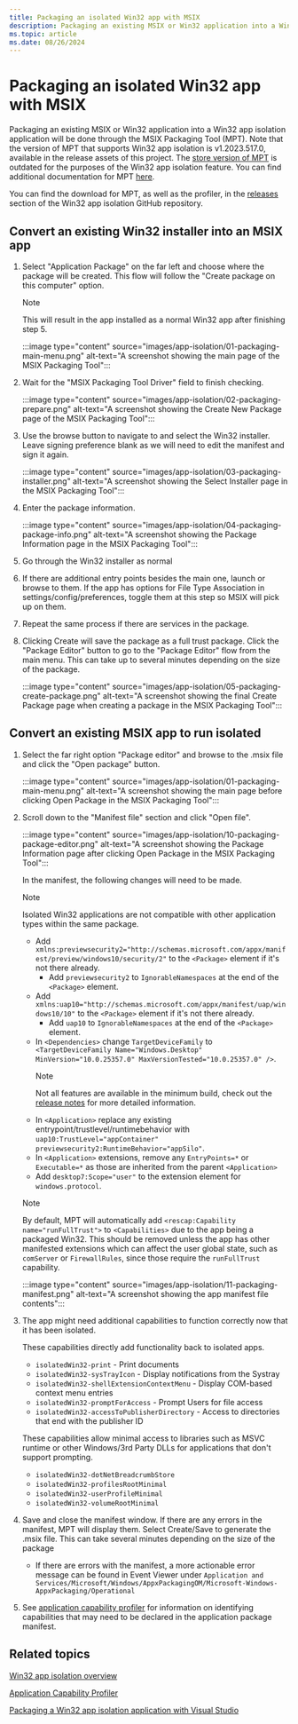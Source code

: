 ```yaml
---
title: Packaging an isolated Win32 app with MSIX
description: Packaging an existing MSIX or Win32 application into a Win32 app isolation application will be done through the MSIX Packaging Tool (MPT).
ms.topic: article
ms.date: 08/26/2024
---
```


# Packaging an isolated Win32 app with MSIX

Packaging an existing MSIX or Win32 application into a Win32 app isolation application will be done through the MSIX Packaging Tool (MPT). Note that the version of MPT that supports Win32 app isolation is v1.2023.517.0, available in the release assets of this project. The [store version of MPT](/windows/msix/packaging-tool/tool-overview) is outdated for the purposes of the Win32 app isolation feature. You can find additional documentation for MPT [here](/windows/msix/packaging-tool/tool-overview).

You can find the download for MPT, as well as the profiler, in the [releases](https://github.com/microsoft/win32-app-isolation/releases) section of the Win32 app isolation GitHub repository.

## Convert an existing Win32 installer into an MSIX app

1. Select "Application Package" on the far left and choose where the package will be created. This flow will follow the "Create package on this computer" option.

   > [!NOTE]
   > This will result in the app installed as a normal Win32 app after finishing step 5.

   :::image type="content" source="images/app-isolation/01-packaging-main-menu.png" alt-text="A screenshot showing the main page of the MSIX Packaging Tool":::

1. Wait for the "MSIX Packaging Tool Driver" field to finish checking.

   :::image type="content" source="images/app-isolation/02-packaging-prepare.png" alt-text="A screenshot showing the Create New Package page of the MSIX Packaging Tool":::

1. Use the browse button to navigate to and select the Win32 installer. Leave signing preference blank as we will need to edit the manifest and sign it again.

   :::image type="content" source="images/app-isolation/03-packaging-installer.png" alt-text="A screenshot showing the Select Installer page in the MSIX Packaging Tool":::

1. Enter the package information.

   :::image type="content" source="images/app-isolation/04-packaging-package-info.png" alt-text="A screenshot showing the Package Information page in the MSIX Packaging Tool":::

1. Go through the Win32 installer as normal

1. If there are additional entry points besides the main one, launch or browse to them. If the app has options for File Type Association in settings/config/preferences, toggle them at this step so MSIX will pick up on them.

1. Repeat the same process if there are services in the package.

1. Clicking Create will save the package as a full trust package. Click the "Package Editor" button to go to the "Package Editor" flow from the main menu. This can take up to several minutes depending on the size of the package.

   :::image type="content" source="images/app-isolation/05-packaging-create-package.png" alt-text="A screenshot showing the final Create Package page when creating a package in the MSIX Packaging Tool":::

## Convert an existing MSIX app to run isolated

1. Select the far right option "Package editor" and browse to the .msix file and click the "Open package" button.

   :::image type="content" source="images/app-isolation/01-packaging-main-menu.png" alt-text="A screenshot showing the main page before clicking Open Package in the MSIX Packaging Tool":::

1. Scroll down to the "Manifest file" section and click "Open file".

   :::image type="content" source="images/app-isolation/10-packaging-package-editor.png" alt-text="A screenshot showing the Package Information page after clicking Open Package in the MSIX Packaging Tool":::

   In the manifest, the following changes will need to be made.

   > [!NOTE]
   > Isolated Win32 applications are not compatible with other application types within the same package.

   - Add `xmlns:previewsecurity2="http://schemas.microsoft.com/appx/manifest/preview/windows10/security/2"` to the `<Package>` element if it's not there already.
     - Add `previewsecurity2` to `IgnorableNamespaces` at the end of the `<Package>` element.
   - Add `xmlns:uap10="http://schemas.microsoft.com/appx/manifest/uap/windows10/10"` to the `<Package>` element if it's not there already.
     - Add `uap10` to `IgnorableNamespaces` at the end of the `<Package>` element.
   - In `<Dependencies>` change `TargetDeviceFamily` to `<TargetDeviceFamily Name="Windows.Desktop" MinVersion="10.0.25357.0" MaxVersionTested="10.0.25357.0" />`.
     > [!NOTE]
     > Not all features are available in the minimum build, check out the [release notes](https://github.com/microsoft/win32-app-isolation/blob/main/relnotes/windows-release-notes.md) for more detailed information.
   - In `<Application>` replace any existing entrypoint/trustlevel/runtimebehavior with `uap10:TrustLevel="appContainer" previewsecurity2:RuntimeBehavior="appSilo"`.
   - In `<Application>` extensions, remove any `EntryPoints=*` or `Executable=*` as those are inherited from the parent `<Application>`
   - Add `desktop7:Scope="user"` to the extension element for `windows.protocol`.

   > [!NOTE]
   > By default, MPT will automatically add `<rescap:Capability name="runFullTrust">` to `<Capabilities>` due to the app being a packaged Win32. This should be removed unless the app has other manifested extensions which can affect the user global state, such as `comServer` or `FirewallRules`, since those require the `runFullTrust` capability.

   :::image type="content" source="images/app-isolation/11-packaging-manifest.png" alt-text="A screenshot showing the app manifest file contents":::

1. The app might need additional capabilities to function correctly now that it has been isolated.

   These capabilities directly add functionality back to isolated apps.

   - `isolatedWin32-print` - Print documents
   - `isolatedWin32-sysTrayIcon` - Display notifications from the Systray
   - `isolatedWin32-shellExtensionContextMenu` - Display COM-based context menu entries
   - `isolatedWin32-promptForAccess` - Prompt Users for file access
   - `isolatedWin32-accessToPublisherDirectory` - Access to directories that end with the publisher ID

   These capabilities allow minimal access to libraries such as MSVC runtime or other Windows/3rd Party DLLs for applications that don't support prompting.

   - `isolatedWin32-dotNetBreadcrumbStore`
   - `isolatedWin32-profilesRootMinimal`
   - `isolatedWin32-userProfileMinimal`
   - `isolatedWin32-volumeRootMinimal`

1. Save and close the manifest window. If there are any errors in the manifest, MPT will display them. Select Create/Save to generate the .msix file. This can take several minutes depending on the size of the package

   - If there are errors with the manifest, a more actionable error message can be found in Event Viewer under `Application and Services/Microsoft/Windows/AppxPackagingOM/Microsoft-Windows-AppxPackaging/Operational`

1. See [application capability profiler](app-isolation-capability-profiler.md) for information on identifying capabilities that may need to be declared in the application package manifest.

## Related topics

[Win32 app isolation overview](app-isolation-overview.md)

[Application Capability Profiler](app-isolation-capability-profiler.md)

[Packaging a Win32 app isolation application with Visual Studio](app-isolation-packaging-with-vs.md)
